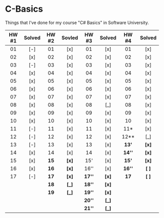 C-Basics
========
Things that I've done for my course "C# Basics" in Software University.

|HW #1|Solved|HW #2| Sovled |HW #3|Solved|HW #4|Solved|
|:-:|:-:|:----:|:-----:|:----:|:-----:|:----:|:-----:|
|01 |[-]|01    |[x]    |01      |[x]    |01      |[x]    |
|02 |[x]|02    |[x]    |02      |[x]    |02      |[x]    |
|03 |[-]|03    |[x]    |03      |[x]    |03      |[x]    |
|04 |[x]|04    |[x]    |04      |[x]    |04      |[x]    |
|05 |[x]|05    |[x]    |05      |[x]    |05      |[x]    |
|06 |[x]|06    |[x]    |06      |[x]    |06      |[x]    |
|07 |[x]|07    |[x]    |07      |[x]    |07      |[x]    |
|08 |[x]|08    |[x]    |08      |[_]    |08      |[x]    |
|09 |[x]|09    |[x]    |09      |[x]    |09      |[x]    |
|10 |[x]|10    |[x]    |10      |[x]    |10      |[x]    |
|11 |[-]|11    |[x]    |11      |[x]    |11*     |[x]    |
|12 |[-]|12    |[x]    |12      |[x]    |12**    |[_]    |
|13 |[-]|13    |[x]    |13      |[x]    |**13'** |**[x]**|
|14 |[x]|14    |[x]    |14      |[x]    |**14''**|**[x]**|
|15 |[x]|**15**|**[x]**|15'     |[x]    |**15'** |**[x]**|
|16 |[x]|**16**|**[x]**|16''    |[x]    |**16''**|**[ ]**|
|17 |[-]|**17**|**[x]**|**17''**|**[x]**|**17**  |**[ ]**|
|   |   |**18**|**[_]**|**18''**|**[x]**|        |       |
|   |   |**19**|**[_]**|**19''**|**[x]**|        |       |
|   |   |      |       |**20''**|**[_]**|        |       |
|   |   |      |       |**21''**|**[_]**|        |       |
